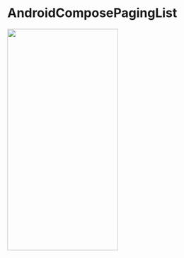 # AndroidComposePagingList

<img src="https://github.com/chethu/AndroidComposePagingList/blob/master/demo.gif" width="250" height="500" />
